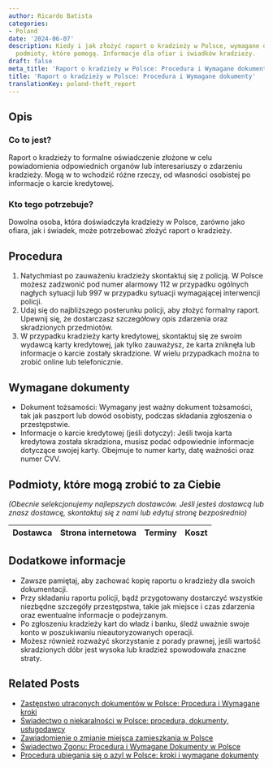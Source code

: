 ```yaml
---
author: Ricardo Batista
categories:
- Poland
date: '2024-06-07'
description: Kiedy i jak złożyć raport o kradzieży w Polsce, wymagane dokumenty i
  podmioty, które pomogą. Informacje dla ofiar i świadków kradzieży.
draft: false
meta_title: 'Raport o kradzieży w Polsce: Procedura i Wymagane dokumenty'
title: 'Raport o kradzieży w Polsce: Procedura i Wymagane dokumenty'
translationKey: poland-theft_report
---
```



## Opis
### Co to jest?
Raport o kradzieży to formalne oświadczenie złożone w celu powiadomienia odpowiednich organów lub interesariuszy o zdarzeniu kradzieży. Mogą w to wchodzić różne rzeczy, od własności osobistej po informacje o karcie kredytowej.

### Kto tego potrzebuje?
Dowolna osoba, która doświadczyła kradzieży w Polsce, zarówno jako ofiara, jak i świadek, może potrzebować złożyć raport o kradzieży.

## Procedura

1. Natychmiast po zauważeniu kradzieży skontaktuj się z policją. W Polsce możesz zadzwonić pod numer alarmowy 112 w przypadku ogólnych nagłych sytuacji lub 997 w przypadku sytuacji wymagającej interwencji policji.
2. Udaj się do najbliższego posterunku policji, aby złożyć formalny raport. Upewnij się, że dostarczasz szczegółowy opis zdarzenia oraz skradzionych przedmiotów.
3. W przypadku kradzieży karty kredytowej, skontaktuj się ze swoim wydawcą karty kredytowej, jak tylko zauważysz, że karta zniknęła lub informacje o karcie zostały skradzione. W wielu przypadkach można to zrobić online lub telefonicznie.

## Wymagane dokumenty
- Dokument tożsamości: Wymagany jest ważny dokument tożsamości, tak jak paszport lub dowód osobisty, podczas składania zgłoszenia o przestępstwie.
- Informacje o karcie kredytowej (jeśli dotyczy): Jeśli twoja karta kredytowa została skradziona, musisz podać odpowiednie informacje dotyczące swojej karty. Obejmuje to numer karty, datę ważności oraz numer CVV.

## Podmioty, które mogą zrobić to za Ciebie

_(Obecnie selekcjonujemy najlepszych dostawców. Jeśli jesteś dostawcą lub znasz dostawcę, skontaktuj się z nami lub edytuj stronę bezpośrednio)_

| Dostawca        |     Strona internetowa  |     Terminy     |       Koszt      |
| :-------------: | :-------------: |  :-------------: | :-------------: |

## Dodatkowe informacje
- Zawsze pamiętaj, aby zachować kopię raportu o kradzieży dla swoich dokumentacji.
- Przy składaniu raportu policji, bądź przygotowany dostarczyć wszystkie niezbędne szczegóły przestępstwa, takie jak miejsce i czas zdarzenia oraz ewentualne informacje o podejrzanym.
- Po zgłoszeniu kradzieży kart do władz i banku, śledź uważnie swoje konto w poszukiwaniu nieautoryzowanych operacji.
- Możesz również rozważyć skorzystanie z porady prawnej, jeśli wartość skradzionych dóbr jest wysoka lub kradzież spowodowała znaczne straty.
## Related Posts

- [Zastępstwo utraconych dokumentów w Polsce: Procedura i Wymagane kroki](https://tramitit.com/pl/guides/poland/zgloszenie_utraty_dokumentow/)
- [Świadectwo o niekaralności w Polsce: procedura, dokumenty, usługodawcy](https://tramitit.com/pl/guides/poland/zaswiadczenie_o_niekaralnosci/)
- [Zawiadomienie o zmianie miejsca zamieszkania w Polsce](https://tramitit.com/pl/guides/poland/zgloszenie_zmiany_miejsca_zamieszkania/)
- [Świadectwo Zgonu: Procedura i Wymagane Dokumenty w Polsce](https://tramitit.com/pl/guides/poland/wydanie_aktu_zgonu/)
- [Procedura ubiegania się o azyl w Polsce: kroki i wymagane dokumenty](https://tramitit.com/pl/guides/poland/wniosek_o_azyl/)